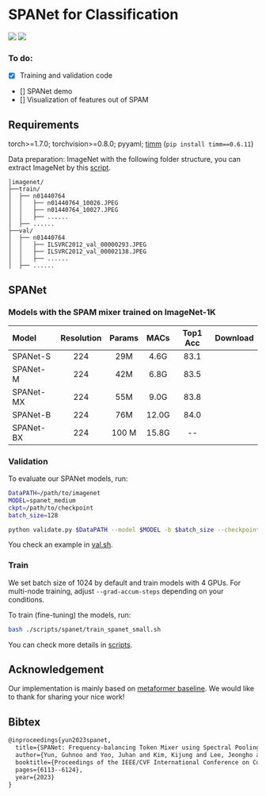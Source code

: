 # SPANet for Classification 

<p align="left">
<a href="https://arxiv.org/abs/2308.11568" alt="arXiv">
    <img src="https://img.shields.io/badge/arXiv-2308.11568-b31b1b.svg?style=flat" /></a>
<a href="https://openaccess.thecvf.com/content/ICCV2023/html/Yun_SPANet_Frequency-balancing_Token_Mixer_using_Spectral_Pooling_Aggregation_Modulation_ICCV_2023_paper.html" alt="Colab">
    <img src="https://img.shields.io/badge/ICCV_2023-open_access-blue" /></a>
</p>


### To do:
- [x] Training and validation code 
- [] SPANet demo
- [] Visualization of features out of SPAM



## Requirements

torch>=1.7.0; torchvision>=0.8.0; pyyaml; [timm](https://github.com/rwightman/pytorch-image-models) (`pip install timm==0.6.11`)

Data preparation: ImageNet with the following folder structure, you can extract ImageNet by this [script](https://gist.github.com/BIGBALLON/8a71d225eff18d88e469e6ea9b39cef4).

```
│imagenet/
├──train/
│  ├── n01440764
│  │   ├── n01440764_10026.JPEG
│  │   ├── n01440764_10027.JPEG
│  │   ├── ......
│  ├── ......
├──val/
│  ├── n01440764
│  │   ├── ILSVRC2012_val_00000293.JPEG
│  │   ├── ILSVRC2012_val_00002138.JPEG
│  │   ├── ......
│  ├── ......
```


## SPANet 
### Models with the SPAM mixer trained on ImageNet-1K
| Model | Resolution | Params | MACs | Top1 Acc | Download |
| :---     |   :---:    |  :---: |  :---:  |  :---:  |  :---:  |
| SPANet-S | 224 | 29M | 4.6G |  83.1 | |
| SPANet-M | 224 | 42M | 6.8G |  83.5 | |
| SPANet-MX | 224 | 55M | 9.0G |  83.8 | |
| SPANet-B | 224 | 76M | 12.0G |  84.0 |  |
| SPANet-BX | 224 | 100 M | 15.8G | --  |  |


### Validation 
To evaluate our SPANet models, run: 
```bash 
DataPATH=/path/to/imagenet 
MODEL=spanet_medium
ckpt=/path/to/checkpoint 
batch_size=128

python validate.py $DataPATH --model $MODEL -b $batch_size --checkpoint $ckpt
```
You check an example in [val.sh](./val.sh).

### Train 
We set batch size of 1024 by default and train models with 4 GPUs. For multi-node training, adjust `--grad-accum-steps` depending on your conditions. 

To train (fine-tuning) the models, run:
```bash 
bash ./scripts/spanet/train_spanet_small.sh
```
You can check more details in [scripts](./scripts/spanet).







## Acknowledgement 
Our implementation is mainly based on [metaformer baseline](https://github.com/sail-sg/metaformer). We would like to thank for sharing your nice work!


## Bibtex
```latex
@inproceedings{yun2023spanet,
  title={SPANet: Frequency-balancing Token Mixer using Spectral Pooling Aggregation Modulation},
  author={Yun, Guhnoo and Yoo, Juhan and Kim, Kijung and Lee, Jeongho and Kim, Dong Hwan},
  booktitle={Proceedings of the IEEE/CVF International Conference on Computer Vision},
  pages={6113--6124},
  year={2023}
}
```


